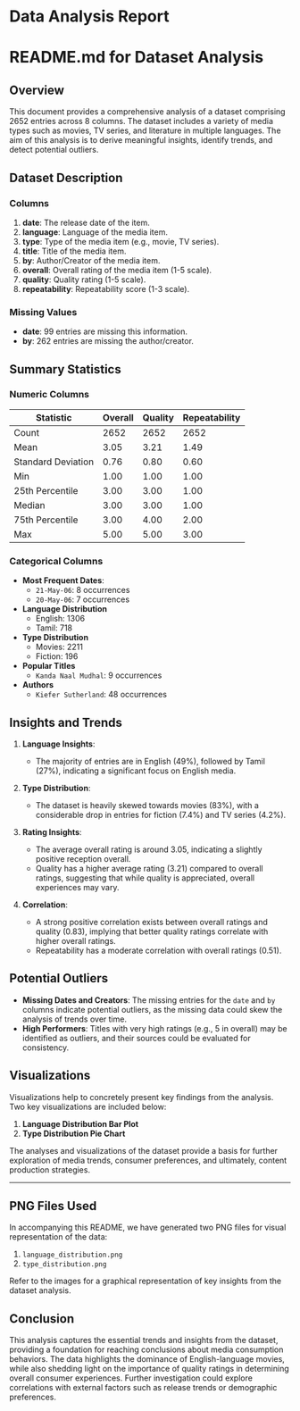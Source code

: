 # Data Analysis Report

# README.md for Dataset Analysis

## Overview

This document provides a comprehensive analysis of a dataset comprising 2652 entries across 8 columns. The dataset includes a variety of media types such as movies, TV series, and literature in multiple languages. The aim of this analysis is to derive meaningful insights, identify trends, and detect potential outliers.

## Dataset Description

### Columns

1. **date**: The release date of the item.
2. **language**: Language of the media item.
3. **type**: Type of the media item (e.g., movie, TV series).
4. **title**: Title of the media item.
5. **by**: Author/Creator of the media item.
6. **overall**: Overall rating of the media item (1-5 scale).
7. **quality**: Quality rating (1-5 scale).
8. **repeatability**: Repeatability score (1-3 scale).

### Missing Values

- **date**: 99 entries are missing this information.
- **by**: 262 entries are missing the author/creator.

## Summary Statistics

### Numeric Columns

| Statistic         | Overall   | Quality   | Repeatability |
|-------------------|-----------|-----------|---------------|
| Count             | 2652      | 2652      | 2652          |
| Mean              | 3.05      | 3.21      | 1.49          |
| Standard Deviation| 0.76      | 0.80      | 0.60          |
| Min               | 1.00      | 1.00      | 1.00          |
| 25th Percentile   | 3.00      | 3.00      | 1.00          |
| Median            | 3.00      | 3.00      | 1.00          |
| 75th Percentile   | 3.00      | 4.00      | 2.00          |
| Max               | 5.00      | 5.00      | 3.00          |

### Categorical Columns

- **Most Frequent Dates**: 
    - `21-May-06`: 8 occurrences
    - `20-May-06`: 7 occurrences
- **Language Distribution**
    - English: 1306
    - Tamil: 718
- **Type Distribution**
    - Movies: 2211
    - Fiction: 196
- **Popular Titles**
    - `Kanda Naal Mudhal`: 9 occurrences
- **Authors**
    - `Kiefer Sutherland`: 48 occurrences

## Insights and Trends

1. **Language Insights**: 
   - The majority of entries are in English (49%), followed by Tamil (27%), indicating a significant focus on English media.

2. **Type Distribution**: 
   - The dataset is heavily skewed towards movies (83%), with a considerable drop in entries for fiction (7.4%) and TV series (4.2%).

3. **Rating Insights**:
   - The average overall rating is around 3.05, indicating a slightly positive reception overall.
   - Quality has a higher average rating (3.21) compared to overall ratings, suggesting that while quality is appreciated, overall experiences may vary.

4. **Correlation**:
   - A strong positive correlation exists between overall ratings and quality (0.83), implying that better quality ratings correlate with higher overall ratings.
   - Repeatability has a moderate correlation with overall ratings (0.51).

## Potential Outliers

- **Missing Dates and Creators**: The missing entries for the `date` and `by` columns indicate potential outliers, as the missing data could skew the analysis of trends over time.
- **High Performers**: Titles with very high ratings (e.g., 5 in overall) may be identified as outliers, and their sources could be evaluated for consistency.

## Visualizations

Visualizations help to concretely present key findings from the analysis. Two key visualizations are included below:

1. **Language Distribution Bar Plot**
2. **Type Distribution Pie Chart**

The analyses and visualizations of the dataset provide a basis for further exploration of media trends, consumer preferences, and ultimately, content production strategies.

---

## PNG Files Used

In accompanying this README, we have generated two PNG files for visual representation of the data:

1. `language_distribution.png`
2. `type_distribution.png`

Refer to the images for a graphical representation of key insights from the dataset analysis.

## Conclusion

This analysis captures the essential trends and insights from the dataset, providing a foundation for reaching conclusions about media consumption behaviors. The data highlights the dominance of English-language movies, while also shedding light on the importance of quality ratings in determining overall consumer experiences. Further investigation could explore correlations with external factors such as release trends or demographic preferences.